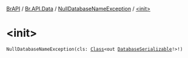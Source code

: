 [BrAPI](../../index.md) / [Br.API.Data](../index.md) / [NullDatabaseNameException](index.md) / [&lt;init&gt;](./-init-.md)

# &lt;init&gt;

`NullDatabaseNameException(cls: `[`Class`](https://docs.oracle.com/javase/8/docs/api/java/lang/Class.html)`<out `[`DatabaseSerializable`](../-database-serializable/index.md)`!>!)`